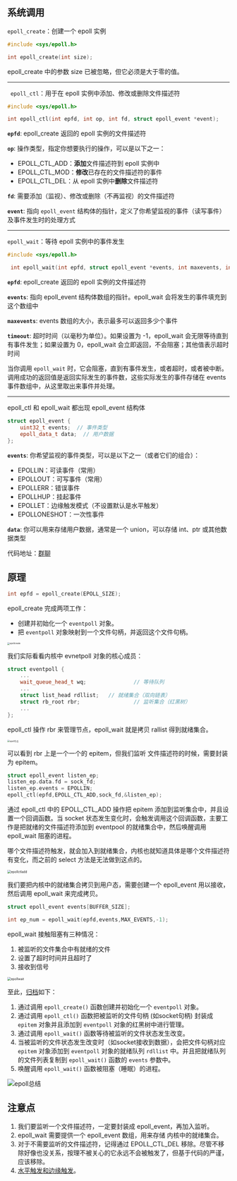 ## 系统调用

`epoll_create`：创建一个 epoll 实例

```c++
#include <sys/epoll.h>

int epoll_create(int size);
```

epoll_create 中的参数 size 已被忽略，但它必须是大于零的值。

---

` epoll_ctl`：用于在 epoll 实例中添加、修改或删除文件描述符

```c++
#include <sys/epoll.h>

int epoll_ctl(int epfd, int op, int fd, struct epoll_event *event);
```

**`epfd`**: epoll_create 返回的 epoll 实例的文件描述符

**`op`**: 操作类型，指定你想要执行的操作，可以是以下之一：

- EPOLL_CTL_ADD：**添加**文件描述符到 epoll 实例中
- EPOLL_CTL_MOD：**修改**已存在的文件描述符的事件
- EPOLL_CTL_DEL：从 epoll 实例中**删除**文件描述符

**`fd`**: 需要添加（监视）、修改或删除（不再监视）的文件描述符

**`event`**: 指向 `epoll_event` 结构体的指针，定义了你希望监视的事件（读写事件）及事件发生时的处理方式

---

`epoll_wait`：等待 epoll 实例中的事件发生

```c++
#include <sys/epoll.h>

 int epoll_wait(int epfd, struct epoll_event *events, int maxevents, int timeout);
```

**`epfd`**: epoll_create 返回的 epoll 实例的文件描述符

**`events`**: 指向 epoll_event 结构体数组的指针。epoll_wait 会将发生的事件填充到这个数组中

**`maxevents`**: events 数组的大小，表示最多可以返回多少个事件

**`timeout`**: 超时时间（以毫秒为单位）。如果设置为 -1，epoll_wait 会无限等待直到有事件发生；如果设置为 0，epoll_wait 会立即返回，不会阻塞；其他值表示超时时间

当你调用 `epoll_wait` 时，它会阻塞，直到有事件发生，或者超时，或者被中断。调用成功的返回值是返回实际发生的事件数，这些实际发生的事件存储在 events 事件数组中，从这里取出来事件并处理。

---

epoll_ctl 和 epoll_wait 都出现 epoll_event 结构体

```c++
struct epoll_event {
    uint32_t events;  // 事件类型
    epoll_data_t data;  // 用户数据
};
```

**`events`**: 你希望监视的事件类型，可以是以下之一（或者它们的组合）：

- EPOLLIN：可读事件（常用）
- EPOLLOUT：可写事件（常用）
- EPOLLERR：错误事件
- EPOLLHUP：挂起事件
- EPOLLET：边缘触发模式（不设置默认是水平触发）
- EPOLLONESHOT：一次性事件

**`data`**: 你可以用来存储用户数据，通常是一个 union，可以存储 int、ptr 或其他数据类型

代码地址：[群聊](https://github.com/xiaoyangst/Code/tree/master/%E6%9D%82%E9%A1%B9/IO%E5%A4%9A%E8%B7%AF%E5%A4%8D%E7%94%A8/epoll/%E7%BE%A4%E8%81%8A)

## 原理

```c++
int epfd = epoll_create(EPOLL_SIZE);
```

epoll_create 完成两项工作：

- 创建并初始化一个 `eventpoll` 对象。
- 把 `eventpoll` 对象映射到一个文件句柄，并返回这个文件句柄。

<img src="./images/epollcreate.png" alt="epollcreate" style="zoom: 33%;" />

我们实际看看内核中 evnetpoll 对象的核心成员：

```c++
struct eventpoll {
    ...
    wait_queue_head_t wq;				// 等待队列
    ...
    struct list_head rdllist;	// 就绪集合（双向链表）
    struct rb_root rbr;					// 监听集合（红黑树）
    ...
};
```

epoll_ctl 操作 rbr 来管理节点，epoll_wait 就是拷贝 rallist 得到就绪集合。

<img src="./images/epoll节点.png" alt="epoll节点" style="zoom:33%;" />

可以看到 rbr 上是一个一个的 epitem，但我们监听 文件描述符的时候，需要封装为 epitem。

```c++
struct epoll_event listen_ep;
listen_ep.data.fd = sock_fd;
listen_ep.events = EPOLLIN; 
epoll_ctl(epfd,EPOLL_CTL_ADD,sock_fd,&listen_ep);
```

通过 epoll_ctl 中的 EPOLL_CTL_ADD 操作把 epitem 添加到监听集合中，并且设置一个回调函数。当 socket 状态发生变化时，会触发调用这个回调函数，主要工作是把就绪的文件描述符添加到 eventpool 的就绪集合中，然后唤醒调用 epoll_wait 阻塞的进程。

哪个文件描述符触发，就会加入到就绪集合，内核也就知道具体是哪个文件描述符有变化，而之前的 select 方法是无法做到这点的。

<img src="./images/epollctladd.png" alt="epollctladd" style="zoom:50%;" />

我们要把内核中的就绪集合拷贝到用户态，需要创建一个 epoll_event 用以接收，然后调用 epoll_wait 来完成拷贝。

```c++
struct epoll_event events[BUFFER_SIZE];

int ep_num = epoll_wait(epfd,events,MAX_EVENTS,-1);
```

epoll_wait 接触阻塞有三种情况：

1. 被监听的文件集合中有就绪的文件
2. 设置了超时时间并且超时了
3. 接收到信号

<img src="./images/epollwait.png" alt="epollwait" style="zoom:50%;" />

至此，[归档](https://www.jxhs.me/2021/04/08/linux%E5%86%85%E6%A0%B8Epoll-%E5%AE%9E%E7%8E%B0%E5%8E%9F%E7%90%86/)如下：

1. 通过调用 `epoll_create()` 函数创建并初始化一个 `eventpoll` 对象。
2. 通过调用 `epoll_ctl()` 函数把被监听的文件句柄 (如socket句柄) 封装成 `epitem` 对象并且添加到 `eventpoll` 对象的红黑树中进行管理。
3. 通过调用 `epoll_wait()` 函数等待被监听的文件状态发生改变。
4. 当被监听的文件状态发生改变时（如socket接收到数据），会把文件句柄对应 `epitem` 对象添加到 `eventpoll` 对象的就绪队列 `rdllist` 中。并且把就绪队列的文件列表复制到 `epoll_wait()` 函数的 `events` 参数中。
5. 唤醒调用 `epoll_wait()` 函数被阻塞（睡眠）的进程。

![epoll总结](./images/epoll总结.jpg)

## 注意点

1. 我们要监听一个文件描述符，一定要封装成 epoll_event，再加入监听。
2. epoll_wait 需要提供一个 epoll_event 数组，用来存储 内核中的就绪集合。
3. 对于不需要监听的文件描述符，记得通过 EPOLL_CTL_DEL 移除。尽管不移除好像也没关系，按理不被关心的它永远不会被触发了，但基于代码的严谨，应该移除。
4. [水平触发和边缘触发](https://xiaoyangst.github.io/2024/08/10/%E6%B0%B4%E5%B9%B3%E8%A7%A6%E5%8F%91%E5%92%8C%E8%BE%B9%E7%BC%98%E8%A7%A6%E5%8F%91/)。

